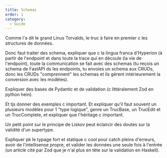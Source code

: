 ```yaml
---
title: Schemas
order: 1
category:
  - Guide
---
```


Comme l'a dit le grand Linus Torvalds, le truc à faire en premier c les structures de données.

Donc faut traiter des schema, expliquer que c la lingua franca d'Hyperion (à partir de l'endpoint et dans toute la trace qui en découle (la vie de l'endpoint), toute la communication se fait avec des schemas (tu reçois un schema de FastAPI ds les endpoints, tu envoies un schema aux CRUDs, donc les CRUDs "comprennent" les schemas et ils gèrent intérieurement la conversion avec les modèles).

Expliquer des bases de Pydantic et de validation (c littéralement Zod en python hein).

Et tjs donner des exemples c important. Et expliquer qu'il faut souvent un plusieurs modèles pour 1 "type logique", genre un TrucBase, un TrucEdit et un TrucComplete, et expliquer que l'héritage c important.

Un petit point sur le principe de Liskov peut éclaircir des doutes sur la validité d'un supertype.

Expliquer pk le typage fort et statique c cool pour catch pleins d'erreurs, avoir de l'intellisense propre, et valider les données une seule fois à l'entrée (un article cité par Zod que je n'ai plus en tête sur la validation en Haskell).
